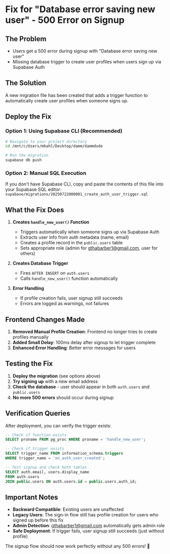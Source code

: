 # Fix for "Database error saving new user" - 500 Error on Signup

## The Problem
- Users get a 500 error during signup with "Database error saving new user"
- Missing database trigger to create user profiles when users sign up via Supabase Auth

## The Solution
A new migration file has been created that adds a trigger function to automatically create user profiles when someone signs up.

## Deploy the Fix

### Option 1: Using Supabase CLI (Recommended)
```bash
# Navigate to your project directory
cd /mnt/c/Users/mkahl/Desktop/damm/dammdude

# Run the migration
supabase db push
```

### Option 2: Manual SQL Execution
If you don't have Supabase CLI, copy and paste the contents of this file into your Supabase SQL editor:
`supabase/migrations/20250722000001_create_auth_user_trigger.sql`

## What the Fix Does

1. **Creates `handle_new_user()` Function**
   - Triggers automatically when someone signs up via Supabase Auth
   - Extracts user info from auth metadata (name, email)  
   - Creates a profile record in the `public.users` table
   - Sets appropriate role (admin for gthabarber1@gmail.com, user for others)

2. **Creates Database Trigger**
   - Fires `AFTER INSERT` on `auth.users`
   - Calls `handle_new_user()` function automatically

3. **Error Handling**
   - If profile creation fails, user signup still succeeds
   - Errors are logged as warnings, not failures

## Frontend Changes Made

1. **Removed Manual Profile Creation**: Frontend no longer tries to create profiles manually
2. **Added Small Delay**: 100ms delay after signup to let trigger complete
3. **Enhanced Error Handling**: Better error messages for users

## Testing the Fix

1. **Deploy the migration** (see options above)
2. **Try signing up** with a new email address
3. **Check the database** - user should appear in both `auth.users` and `public.users`
4. **No more 500 errors** should occur during signup

## Verification Queries

After deployment, you can verify the trigger exists:

```sql
-- Check if function exists
SELECT proname FROM pg_proc WHERE proname = 'handle_new_user';

-- Check if trigger exists  
SELECT trigger_name FROM information_schema.triggers 
WHERE trigger_name = 'on_auth_user_created';

-- Test signup and check both tables
SELECT auth.email, users.display_name 
FROM auth.users 
JOIN public.users ON auth.users.id = public.users.auth_id;
```

## Important Notes

- **Backward Compatible**: Existing users are unaffected
- **Legacy Users**: The sign-in flow still has profile creation for users who signed up before this fix
- **Admin Detection**: gthabarber1@gmail.com automatically gets admin role
- **Safe Deployment**: If trigger fails, user signup still succeeds (just without profile)

The signup flow should now work perfectly without any 500 errors! 🎉